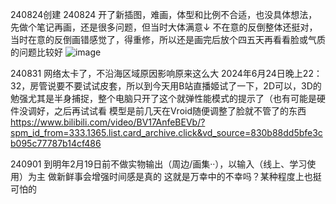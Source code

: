 240824创建
240824 开了新插图，难画，体型和比例不合适，也没具体想法，先做个笔记再画，还是很多问题，但当时大体满意↓
不在意的反倒整体还挺对，当时在意的反倒画错感觉了，得重修，所以还是画完后放个四五天再看看脸或气质的问题比较好
![image](https://github.com/user-attachments/assets/8b35f167-d3af-48c2-a7a5-c48553d042b4)

240831
网络太卡了，不沿海区域原因影响原来这么大
2024年6月24日晚上22：32，房管说要不要试试皮套，所以到今天用B站直播姬试了一下，2D可以，3D的勉强尤其是半身捕捉，整个电脑只开了这个就弹性能模式的提示了（也有可能是硬件没调好，之后再试试看
模型是前几天在Vroid随便调整了脸就不管了的东西
https://www.bilibili.com/video/BV17AnfeBEVb/?spm_id_from=333.1365.list.card_archive.click&vd_source=830b88dd5bfe3cb095c77787b14cf486

240901
到明年2月19日前不做实物输出（周边/画集··），以输入（线上、学习使用）为主
做新鲜事会增强时间感是真的
这就是万幸中的不幸吗？某种程度上也挺可怕的


